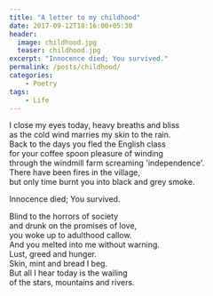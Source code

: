 ```yaml
---
title: "A letter to my childhood"
date: 2017-09-12T18:16:00+05:30
header:
  image: childhood.jpg
  teaser: childhood.jpg
excerpt: "Innocence died; You survived."
permalink: /posts/childhood/
categories:
    - Poetry
tags:
    - Life
---
```


I close my eyes today, heavy breaths and bliss  
as the cold wind marries my skin to the rain.  
Back to the days you fled the English class  
for your coffee spoon pleasure of winding  
through the windmill farm screaming 'independence'.  
There have been fires in the village,   
but only time burnt you into black and grey smoke.  
  
Innocence died; You survived.  
  
Blind to the horrors of society  
and drunk on the promises of love,  
you woke up to adulthood callow.  
And you melted into me without warning.  
Lust, greed and hunger.  
Skin, mint and bread I beg.  
But all I hear today is the wailing  
of the stars, mountains and rivers.